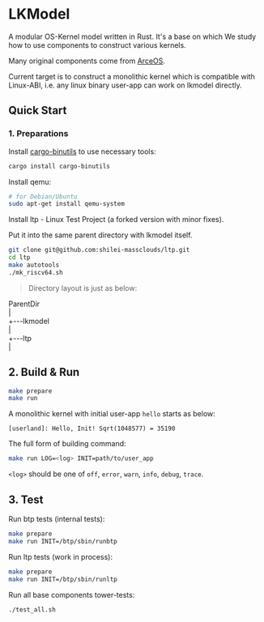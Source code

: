 # LKModel

A modular OS-Kernel model written in Rust. It's a base on which We study
how to use components to construct various kernels.

Many original components come from [ArceOS](https://github.com/arceos-org/arceos).

Current target is to construct a monolithic kernel which is compatible with Linux-ABI,
i.e. any linux binary user-app can work on lkmodel directly.

## Quick Start

### 1. Preparations

Install [cargo-binutils](https://github.com/rust-embedded/cargo-binutils) to use necessary tools:

```sh
cargo install cargo-binutils
```

Install qemu:

```sh
# for Debian/Ubuntu
sudo apt-get install qemu-system
```

Install ltp - Linux Test Project (a forked version with minor fixes).

Put it into the same parent directory with lkmodel itself.

```sh
git clone git@github.com:shilei-massclouds/ltp.git
cd ltp
make autotools
./mk_riscv64.sh
```

> Directory layout is just as below:

ParentDir<br>
|<br>
+---lkmodel<br>
|<br>
+---ltp<br>
|


## 2. Build & Run

```sh
make prepare
make run
```

A monolithic kernel with initial user-app `hello` starts as below:

```console
[userland]: Hello, Init! Sqrt(1048577) = 35190
```

The full form of building command:

```sh
make run LOG=<log> INIT=path/to/user_app
```

`<log>` should be one of `off`, `error`, `warn`, `info`, `debug`, `trace`.

## 3. Test

Run btp tests (internal tests):

```sh
make prepare
make run INIT=/btp/sbin/runbtp
```

Run ltp tests (work in process):

```sh
make prepare
make run INIT=/btp/sbin/runltp
```

Run all base components tower-tests:

```sh
./test_all.sh
```
